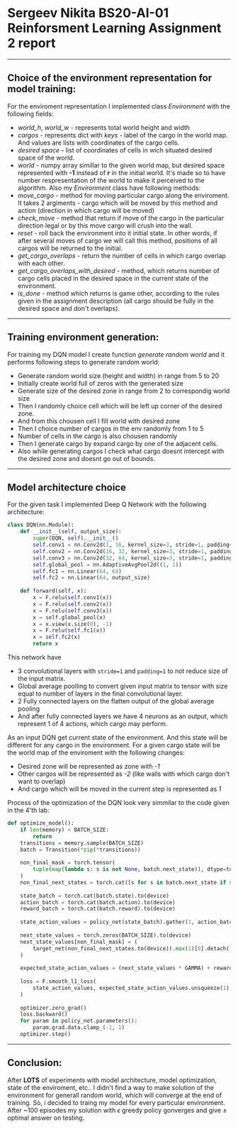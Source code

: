 # Sergeev Nikita BS20-AI-01 Reinforsment Learning Assignment 2 report
---
## Choice of the environment representation for model training:
For the enviroment representation I implemented class *Environment* with the following fields:
* *world_h*, *world_w* - represents total world height and width
* *cargos* - represents dict with *keys* - label of the cargo in the world map. And values are lists with coordinates of the cargo cells. 
* *desired space* - list of coordinates of cells in wich situated  desired space of the world.
* *world* - numpy array simillar to the given world map, but desired space represented with **-1** instead of **r**  in the initial world. It's made so to have number respresentation of the world to make it perceived to the algorithm.
Also my *Environment* class have following methods:
* *move_cargo* - method for moving particular cargo along the enviroment. It takes 2 argiments - cargo which will be moved by this method and action (direction in which cargo will be moved)
* *check_move* - method that return if move of the cargo in the particular direction legal or by this move cargo will crush into the wall.
* *reset* - roll back the environment into it initial state. In other words, if after several moves of cargo we will call this method, positions of all cargos will be returned to the initial.
* *get_cargo_overlaps* - return the number of cells in which cargo overlap with each other.
* *get_cargo_overlaps_with_desired* - method, which returns number of cargo cells placed in the desired space in the current state of the environment.
* *is_done* - method which returns is game other, according to the rules given in the assignment description (all cargo should be fully in the desired space and don't overlaps).
---
## Training environment generation:
For training my DQN model I create function *generate random world* and it performs following steps to generate random world:
* Generate random world size (height and width) in range from 5 to 20
* Initially create world full of zeros with the generated size
* Generate size of the desired zone in range from 2 to correspondig world size
* Then I randomly choice cell which will be left up corner of the desired zone. 
* And from this chousen cell I fill world with desired zone
* Then I choice number of cargos in the env randomly from 1 to 5
* Number of cells in the cargo is also chousen randomly
* Then I generate cargo by expand cargo by one of the adjacent cells.
* Also while generating cargos I check what cargo doesnt intercept with the desired zone and doesnt go out of bounds.
---
## Model architecture choice 
For the given task I implemented Deep Q Network with the following architecture:
```python
class DQN(nn.Module):  
    def __init__(self, output_size):  
        super(DQN, self).__init__()  
        self.conv1 = nn.Conv2d(1, 16, kernel_size=3, stride=1, padding=1)  
        self.conv2 = nn.Conv2d(16, 32, kernel_size=3, stride=1, padding=1)  
        self.conv3 = nn.Conv2d(32, 64, kernel_size=3, stride=1, padding=1)  
        self.global_pool = nn.AdaptiveAvgPool2d((1, 1))  
        self.fc1 = nn.Linear(64, 64)  
        self.fc2 = nn.Linear(64, output_size)  
  
    def forward(self, x):  
        x = F.relu(self.conv1(x))  
        x = F.relu(self.conv2(x))  
        x = F.relu(self.conv3(x))  
        x = self.global_pool(x)  
        x = x.view(x.size(0), -1)  
        x = F.relu(self.fc1(x))  
        x = self.fc2(x)  
        return x
```
This network have 
* 3 convolutional layers with `stride=1` and `padding=1` to not reduce size of the input matrix.
* Global average poolling to convert given input matrix to tensor with size equal to number of layers in the final convolutional layer.
* 2 Fully connected layers  on the flatten output of the global average pooling
* And after fully connected layers we have 4 neurons as an output, which represent 1 of 4 actions, which cargo may perform.

As an input DQN get current state of the environment. And this state will be different for any cargo in the environment.
For a given cargo state will be the world map of the enviroment with the following changes:
* Desired zone will be represented as zone with *-1*
* Other cargos will be represented as *-2* (like walls with which cargo don't want to overlap)
* And cargo which will be moved in the current step is represented as *1*

Process of the optimization of the DQN look very simmilar to the code given in the 4'th lab:
```python
def optimize_model():  
    if len(memory) < BATCH_SIZE:  
        return  
    transitions = memory.sample(BATCH_SIZE)  
    batch = Transition(*zip(*transitions))  
  
    non_final_mask = torch.tensor(  
        tuple(map(lambda s: s is not None, batch.next_state)), dtype=torch.bool  
    )  
    non_final_next_states = torch.cat([s for s in batch.next_state if s is not None])  
  
    state_batch = torch.cat(batch.state).to(device)  
    action_batch = torch.cat(batch.action).to(device)  
    reward_batch = torch.cat(batch.reward).to(device)  
  
    state_action_values = policy_net(state_batch).gather(1, action_batch)  
  
    next_state_values = torch.zeros(BATCH_SIZE).to(device)  
    next_state_values[non_final_mask] = (  
        target_net(non_final_next_states.to(device)).max(1)[0].detach()  
    )  
  
    expected_state_action_values = (next_state_values * GAMMA) + reward_batch  
  
    loss = F.smooth_l1_loss(  
        state_action_values, expected_state_action_values.unsqueeze(1)  
    )  
  
    optimizer.zero_grad()  
    loss.backward()  
    for param in policy_net.parameters():  
        param.grad.data.clamp_(-1, 1)  
    optimizer.step()
```

---

## Conclusion:
After **LOTS** of experiments with model architecture, model optimization, state of the enviroment, etc.. I didn't find a way to make solution of the environment for generall random world, which will converge at the end of training. So, i decided to traing my model for every particular environment. After ~100 episodes my solution with $\epsilon$ greedy policy gonverges and give $\pm$ optimal answer on testing.
